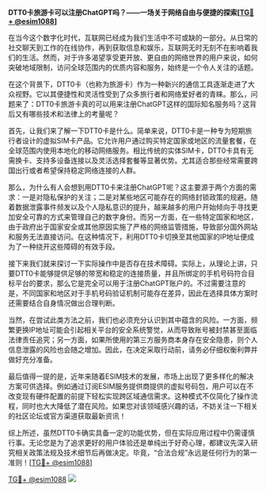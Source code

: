 **DTT0卡旅游卡可以注册ChatGPT吗？——一场关于网络自由与便捷的探索[[TG💪+ @esim1088](https://t.me/s/esim1088)]**

在当今这个数字化时代，互联网已经成为我们生活中不可或缺的一部分。从日常的社交聊天到工作的在线协作，再到获取信息和娱乐，互联网无时无刻不在影响着我们的生活。然而，对于许多渴望享受更开放、更自由的网络世界的用户来说，如何突破地域限制，访问全球范围内的优质内容和服务，始终是一个令人关注的话题。

在这个背景下，DTT0卡（也称为旅游卡）作为一种新兴的通信工具逐渐走进了大众视野。它以其便捷性和灵活性受到了众多旅行者和网络爱好者的青睐。那么，问题来了：DTT0卡旅游卡真的可以用来注册ChatGPT这样的国际知名服务吗？这背后又有哪些技术和法律上的考量呢？

首先，让我们来了解一下DTT0卡是什么。简单来说，DTT0卡是一种专为短期旅行者设计的虚拟SIM卡产品。它允许用户通过购买特定国家或地区的流量套餐，在全球范围内使用本地化的移动网络服务。相比传统的实体SIM卡，DTT0卡具有无需换卡、支持多设备连接以及灵活选择套餐等显著优势。尤其适合那些经常需要跨国出行或者希望保持稳定网络连接的人群。

那么，为什么有人会想到用DTT0卡来注册ChatGPT呢？这主要源于两个方面的需求：一是对隐私保护的关注；二是对某些地区可能存在的网络封锁政策的规避。随着数据泄露事件频发以及个人隐私意识的提升，越来越多的用户开始倾向于寻找更加安全可靠的方式来管理自己的数字身份。而另一方面，在一些特定国家和地区，由于政府出于国家安全或其他原因实施了严格的网络监管措施，导致部分国外网站和服务无法直接访问。在这种情况下，利用DTT0卡切换至其他国家的IP地址便成为了一种绕开这些障碍的有效手段。

接下来我们就来探讨一下实际操作中是否存在技术障碍。实际上，从理论上讲，只要DTT0卡能够提供足够的带宽和稳定的连接质量，并且所绑定的手机号码符合目标平台的要求，那么它是完全可以用于注册ChatGPT账户的。不过需要注意的是，不同国家和地区对于手机号码验证机制可能存在差异，因此在选择具体方案时还需要结合自身情况做出合理判断。

当然，在尝试此类方法之前，我们也必须充分认识到其中蕴含的风险。一方面，频繁更换IP地址可能会引起相关平台的安全系统警觉，从而导致账号被封禁甚至面临法律责任追究；另一方面，如果所使用的第三方服务商本身存在安全隐患，则个人信息泄露的风险也会随之增加。因此，在决定采取行动前，请务必仔细权衡利弊并做好充分准备。

最后值得一提的是，近年来随着ESIM技术的发展，市场上出现了更多样化的解决方案可供选择。例如通过订阅ESIM服务提供商提供的虚拟号码包，用户可以在不改变现有硬件配置的前提下轻松实现跨区域通信需求。这种模式不仅简化了操作流程，同时也大大降低了潜在风险。如果您对该领域感兴趣的话，不妨关注一下相关的社区论坛或官方渠道获取最新资讯！

综上所述，虽然DTT0卡确实具备一定的功能优势，但在实际应用过程中仍需谨慎行事。无论您是为了追求更好的用户体验还是单纯出于好奇心理，都建议先深入研究相关政策法规及技术细节后再做决定。毕竟，“合法合规”永远是任何行为的第一准则！[[TG💪+ @esim1088](https://t.me/s/esim1088)]

[TG💪+ @esim1088](https://t.me/s/esim1088) ![](https://i.postimg.cc/4NQfJmqS/Snipaste-2025-05-13-00-14-12.png)